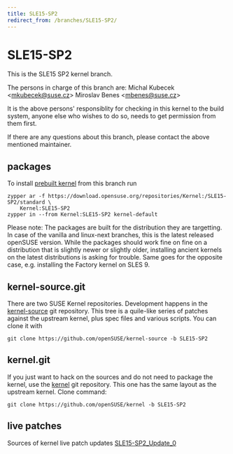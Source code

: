 ```yaml
---
title: SLE15-SP2
redirect_from: /branches/SLE15-SP2/
---
```

# SLE15-SP2

This is the SLE15 SP2 kernel branch.

The persons in charge of this branch are: Michal Kubecek
\<[mkubecek@suse.cz](mailto:mkubecek@suse.cz?subject=SLE15-SP2%20branch)\>
Miroslav Benes
\<[mbenes@suse.cz](mailto:mbenes@suse.cz?subject=SLE15-SP2%20branch)\>

It is the above persons' responsiblity for checking in this kernel to
the build system, anyone else who wishes to do so, needs to get
permission from them first.

If there are any questions about this branch, please contact the above
mentioned maintainer.

[](https://download.opensuse.org/repositories/Kernel:/SLE15-SP2)

## packages

To install [prebuilt
kernel](https://download.opensuse.org/repositories/Kernel:/SLE15-SP2)
from this branch run

```
zypper ar -f https://download.opensuse.org/repositories/Kernel:/SLE15-SP2/standard \
    Kernel:SLE15-SP2
zypper in --from Kernel:SLE15-SP2 kernel-default
```

Please note: The packages are built for the distribution they are
targetting. In case of the vanilla and linux-next branches, this is the
latest released openSUSE version. While the packages should work fine on
fine on a distribution that is slightly newer or slightly older,
installing ancient kernels on the latest distributions is asking for
trouble. Same goes for the opposite case, e.g. installing the Factory
kernel on SLES 9.

[](https://github.com/openSUSE/kernel-source/tree/SLE15-SP2)

## kernel-source.git

There are two SUSE Kernel repositories. Development happens in the
[kernel-source](https://github.com/openSUSE/kernel-source/tree/SLE15-SP2)
git repository. This tree is a quile-like series of patches against the
upstream kernel, plus spec files and various scripts. You can clone it
with

    git clone https://github.com/openSUSE/kernel-source -b SLE15-SP2

[](https://github.com/openSUSE/kernel/tree/SLE15-SP2)

## kernel.git

If you just want to hack on the sources and do not need to package the
kernel, use the
[kernel](https://github.com/openSUSE/kernel/tree/SLE15-SP2) git
repository. This one has the same layout as the upstream kernel. Clone
command:

    git clone https://github.com/openSUSE/kernel -b SLE15-SP2

## live patches

Sources of kernel live patch updates
[SLE15-SP2\_Update\_0](https://github.com/SUSE/kernel-livepatch/tree/SLE15-SP2_Update_0)
